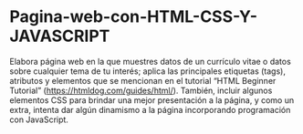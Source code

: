 # Pagina-web-con-HTML-CSS-Y-JAVASCRIPT
Elabora página web en la que muestres datos de un currículo vitae o datos sobre cualquier tema de tu interés; aplica las principales etiquetas (tags), atributos y elementos que se mencionan en el tutorial “HTML Beginner Tutorial” (https://htmldog.com/guides/html/).  También, incluir algunos elementos CSS para brindar una mejor presentación a la página, y como un extra, intenta dar algún dinamismo a la página incorporando programación con JavaScript.
